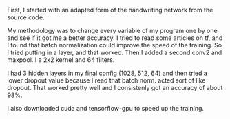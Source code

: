 First, I started with an adapted form of the handwriting network from the source code.

My methodology was to change every variable of my program one by one and see if it got me a better accuracy.
I tried to read some articles on tf, and I found that batch normalization could improve the speed of the training. So I tried putting in a layer, and that worked.
Then I added a second conv2 and maxpool. I a 2x2 kernel and  64 filters.

I had 3 hidden layers in my final config (1028, 512, 64) and then tried a lower dropout value because I read that batch norm. acted sort of like dropout. That worked pretty well and I consistenly got an accuracy of about 98%.

I also downloaded cuda and tensorflow-gpu to speed up the training.